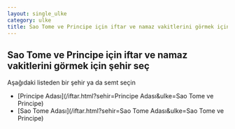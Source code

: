 ```yaml
---
layout: single_ulke
category: ulke
title: Sao Tome ve Principe için iftar ve namaz vakitlerini görmek için şehir seç
---
```



## Sao Tome ve Principe için iftar ve namaz vakitlerini görmek için şehir seç

Aşağıdaki listeden bir şehir ya da semt seçin


* [Principe Adası](/iftar.html?sehir=Principe Adası&ulke=Sao Tome ve Principe)
* [Sao Tome Adası](/iftar.html?sehir=Sao Tome Adası&ulke=Sao Tome ve Principe)
